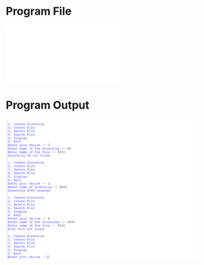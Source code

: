 # Program File
![Secondleveldir.py](Secondleveldir.py)
# Program Output
![Secondleveldirectory_output.png](Secondleveldirectory_output.png)
